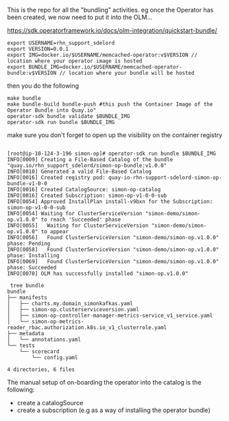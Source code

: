 This is the repo for all the "bundling" activities.
eg once the Operator has been created, we now need to put it into the OLM...


https://sdk.operatorframework.io/docs/olm-integration/quickstart-bundle/

```
export USERNAME=rhn_support_sdelord
export VERSION=0.0.1
export IMG=docker.io/$USERNAME/memcached-operator:v$VERSION // location where your operator image is hosted
export BUNDLE_IMG=docker.io/$USERNAME/memcached-operator-bundle:v$VERSION // location where your bundle will be hosted
```

then you do the following

```
make bundle
make bundle-build bundle-push #this push the Container Image of the Operator Bundle into Quay.io"
operator-sdk bundle validate $BUNDLE_IMG
operator-sdk run bundle $BUNDLE_IMG

```

make sure you don't forget to open up the visibility on the container registry

```

[root@ip-10-124-3-196 simon-op]# operator-sdk run bundle $BUNDLE_IMG
INFO[0009] Creating a File-Based Catalog of the bundle "quay.io/rhn_support_sdelord/simon-op-bundle:v1.0.0"
INFO[0010] Generated a valid File-Based Catalog
INFO[0016] Created registry pod: quay-io-rhn-support-sdelord-simon-op-bundle-v1-0-0
INFO[0016] Created CatalogSource: simon-op-catalog
INFO[0016] Created Subscription: simon-op-v1-0-0-sub
INFO[0054] Approved InstallPlan install-v9bxn for the Subscription: simon-op-v1-0-0-sub
INFO[0054] Waiting for ClusterServiceVersion "simon-demo/simon-op.v1.0.0" to reach 'Succeeded' phase
INFO[0055]   Waiting for ClusterServiceVersion "simon-demo/simon-op.v1.0.0" to appear
INFO[0056]   Found ClusterServiceVersion "simon-demo/simon-op.v1.0.0" phase: Pending
INFO[0058]   Found ClusterServiceVersion "simon-demo/simon-op.v1.0.0" phase: Installing
INFO[0069]   Found ClusterServiceVersion "simon-demo/simon-op.v1.0.0" phase: Succeeded
INFO[0070] OLM has successfully installed "simon-op.v1.0.0"

```

```
 tree bundle
bundle
├── manifests
│   ├── charts.my.domain_simonkafkas.yaml
│   ├── simon-op.clusterserviceversion.yaml
│   ├── simon-op-controller-manager-metrics-service_v1_service.yaml
│   └── simon-op-metrics-reader_rbac.authorization.k8s.io_v1_clusterrole.yaml
├── metadata
│   └── annotations.yaml
└── tests
    └── scorecard
        └── config.yaml

4 directories, 6 files
```

The manual setup of on-boarding the operator into the catalog is the following:
- create a catalogSource
- create a subscription (e.g as a way of installing the operator bundle)
